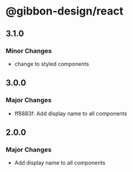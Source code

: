 # @gibbon-design/react

## 3.1.0

### Minor Changes

- change to styled components

## 3.0.0

### Major Changes

- ff8883f: Add display name to all components

## 2.0.0

### Major Changes

- Add display name to all components
